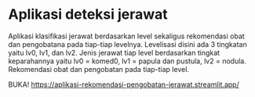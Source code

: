 # Aplikasi deteksi jerawat
Aplikasi klasifikasi jerawat berdasarkan level sekaligus rekomendasi obat dan pengobatana pada tiap-tiap levelnya. Levelisasi disini ada 3 tingkatan yaitu lv0, lv1, dan lv2. Jenis jerawat tiap level berdasarkan tingkat keparahannya yaitu lv0 = komed0, lv1 = papula dan pustula, lv2 = nodula. Rekomendasi obat dan pengobatan pada tiap-tiap level.

BUKA!
https://aplikasi-rekomendasi-pengobatan-jerawat.streamlit.app/
